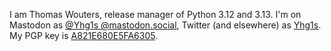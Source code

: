 

I am Thomas Wouters, release manager of Python 3.12 and 3.13.
I'm on Mastodon as <a href="https://mastodon.social/@Yhg1s">@Yhg1s @mastodon.social</a>, Twitter (and elsewhere) as [Yhg1s](https://twitter.com/Yhg1s).
My PGP key is [A821E680E5FA6305](https://github.com/Yhg1s.gpg).
